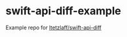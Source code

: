# swift-api-diff-example

Example repo for [ltetzlaff/swift-api-diff](https://github.com/ltetzlaff/swift-api-diff)
